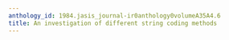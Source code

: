 ```yaml
---
anthology_id: 1984.jasis_journal-ir0anthology0volumeA35A4.6
title: An investigation of different string coding methods
---
```

